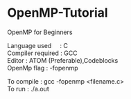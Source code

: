 # OpenMP-Tutorial
OpenMP for Beginners 

Language used  &nbsp;  &nbsp; : C <br />
Compiler required : GCC <br />
Editor            : ATOM (Preferable),Codeblocks <br />
OpenMp flag       : -fopenmp <br />

To compile        : gcc -fopenmp <filename.c> <br />
To run            : ./a.out <br />
